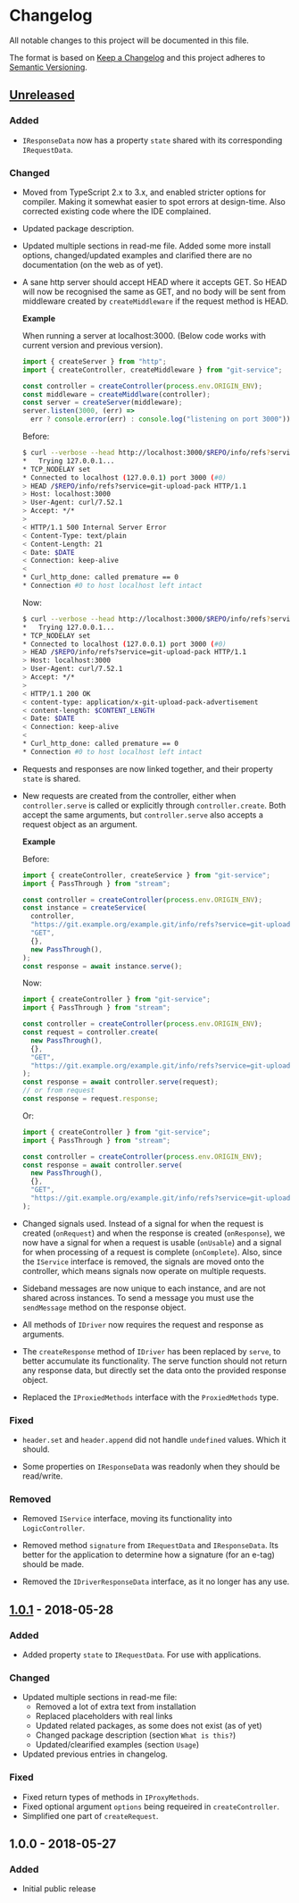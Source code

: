 # Changelog

All notable changes to this project will be documented in this file.

The format is based on [Keep a Changelog](http://keepachangelog.com/en/1.0.0/)
and this project adheres to [Semantic Versioning](http://semver.org/spec/v2.0.0.html).

## [Unreleased]

### Added

- `IResponseData` now has a property `state` shared with its corresponding
  `IRequestData`.

### Changed

- Moved from TypeScript 2.x to 3.x, and enabled stricter options for compiler.
  Making it somewhat easier to spot errors at design-time. Also corrected
  existing code where the IDE complained.

- Updated package description.

- Updated multiple sections in read-me file. Added some more install options,
  changed/updated examples and clarified there are no documentation (on the web
  as of yet).

- A sane http server should accept HEAD where it accepts GET. So HEAD will now
  be recognised the same as GET, and no body will be sent from middleware
  created by `createMiddleware` if the request method is HEAD.

  **Example**

  When running a server at localhost:3000. (Below code works with current
  version and previous version).

  ```js
  import { createServer } from "http";
  import { createController, createMiddleware } from "git-service";

  const controller = createController(process.env.ORIGIN_ENV);
  const middleware = createMiddlware(controller);
  const server = createServer(middleware);
  server.listen(3000, (err) =>
    err ? console.error(err) : console.log("listening on port 3000"));
  ```

  Before:

  ```sh
  $ curl --verbose --head http://localhost:3000/$REPO/info/refs?service=git-upload-pack
  *   Trying 127.0.0.1...
  * TCP_NODELAY set
  * Connected to localhost (127.0.0.1) port 3000 (#0)
  > HEAD /$REPO/info/refs?service=git-upload-pack HTTP/1.1
  > Host: localhost:3000
  > User-Agent: curl/7.52.1
  > Accept: */*
  >
  < HTTP/1.1 500 Internal Server Error
  < Content-Type: text/plain
  < Content-Length: 21
  < Date: $DATE
  < Connection: keep-alive
  <
  * Curl_http_done: called premature == 0
  * Connection #0 to host localhost left intact
  ```

  Now:

  ```sh
  $ curl --verbose --head http://localhost:3000/$REPO/info/refs?service=git-upload-pack
  *   Trying 127.0.0.1...
  * TCP_NODELAY set
  * Connected to localhost (127.0.0.1) port 3000 (#0)
  > HEAD /$REPO/info/refs?service=git-upload-pack HTTP/1.1
  > Host: localhost:3000
  > User-Agent: curl/7.52.1
  > Accept: */*
  >
  < HTTP/1.1 200 OK
  < content-type: application/x-git-upload-pack-advertisement
  < content-length: $CONTENT_LENGTH
  < Date: $DATE
  < Connection: keep-alive
  <
  * Curl_http_done: called premature == 0
  * Connection #0 to host localhost left intact
  ```

- Requests and responses are now linked together, and their property `state` is
  shared.

- New requests are created from the controller, either when `controller.serve`
  is called or explicitly through `controller.create`. Both accept the same
  arguments, but `controller.serve` also accepts a request object as an
  argument.

  **Example**

  Before:

  ```js
  import { createController, createService } from "git-service";
  import { PassThrough } from "stream";

  const controller = createController(process.env.ORIGIN_ENV);
  const instance = createService(
    controller,
    "https://git.example.org/example.git/info/refs?service=git-upload-pack",
    "GET",
    {},
    new PassThrough(),
  );
  const response = await instance.serve();
  ```

  Now:

  ```js
  import { createController } from "git-service";
  import { PassThrough } from "stream";

  const controller = createController(process.env.ORIGIN_ENV);
  const request = controller.create(
    new PassThrough(),
    {},
    "GET",
    "https://git.example.org/example.git/info/refs?service=git-upload-pack",
  );
  const response = await controller.serve(request);
  // or from request
  const response = request.response;
  ```

  Or:

  ```js
  import { createController } from "git-service";
  import { PassThrough } from "stream";

  const controller = createController(process.env.ORIGIN_ENV);
  const response = await controller.serve(
    new PassThrough(),
    {},
    "GET",
    "https://git.example.org/example.git/info/refs?service=git-upload-pack",
  );
  ```

- Changed signals used. Instead of a signal for when the request is created
  (`onRequest`) and when the response is created (`onResponse`), we now have a
  signal for when a request is usable (`onUsable`) and a signal for when
  processing of a request is complete (`onComplete`). Also, since the `IService`
  interface is removed, the signals are moved onto the controller, which means
  signals now operate on multiple requests.

- Sideband messages are now unique to each instance, and are not shared across
  instances. To send a message you must use the `sendMessage` method on the
  response object.

- All methods of `IDriver` now requires the request and response as arguments.

- The `createResponse` method of `IDriver` has been replaced by `serve`, to
  better accumulate its functionality. The serve function should not return any
  response data, but directly set the data onto the provided response object.

- Replaced the `IProxiedMethods` interface with the `ProxiedMethods` type.

### Fixed

- `header.set` and `header.append` did not handle `undefined` values. Which it
  should.

- Some properties on `IResponseData` was readonly when they should be
  read/write.

### Removed

- Removed `IService` interface, moving its functionality into `LogicController`.

- Removed method `signature` from `IRequestData` and `IResponseData`. Its better
  for the application to determine how a signature (for an e-tag) should be
  made.

- Removed the `IDriverResponseData` interface, as it no longer has any use.

## [1.0.1] - 2018-05-28

### Added

- Added property `state` to `IRequestData`. For use with applications.

### Changed

- Updated multiple sections in read-me file:
  - Removed a lot of extra text from installation
  - Replaced placeholders with real links
  - Updated related packages, as some does not exist (as of yet)
  - Changed package description (section `What is this?`)
  - Updated/clearified examples (section `Usage`)
- Updated previous entries in changelog.

### Fixed

- Fixed return types of methods in `IProxyMethods`.
- Fixed optional argument `options` being requeired in `createController`.
- Simplified one part of `createRequest`.

## 1.0.0 - 2018-05-27

### Added

- Initial public release

[Unreleased]: https://github.com/revam/koa-git-smart-proxy/compare/git-service-v1.0.1...HEAD
[1.0.1]: https://github.com/revam/koa-git-smart-proxy/compare/git-service-v1.0.0...git-service-v1.0.1
